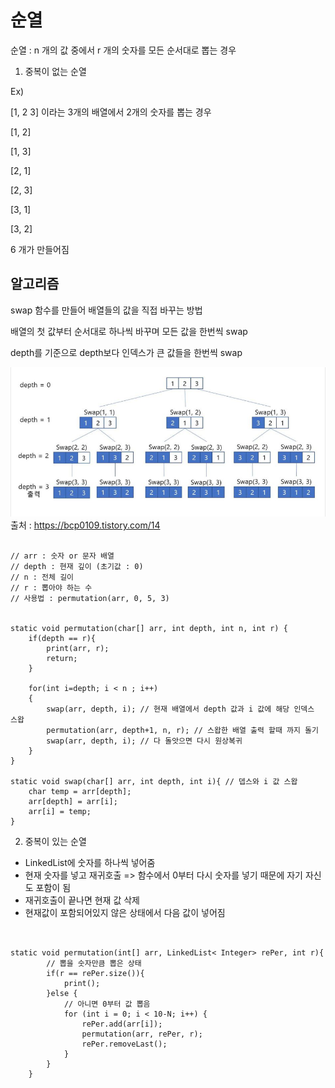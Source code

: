 # 순열

순열 : n 개의 값 중에서 r 개의 숫자를 모든 순서대로 뽑는 경우


1. 중복이 없는 순열

Ex)

[1, 2 3] 이라는 3개의 배열에서 2개의 숫자를 뽑는 경우

[1, 2]

[1, 3]

[2, 1]

[2, 3]

[3, 1]

[3, 2]

6 개가 만들어짐

## 알고리즘

swap 함수를 만들어 배열들의 값을 직접 바꾸는 방법

배열의 첫 값부터 순서대로 하나씩 바꾸며 모든 값을 한번씩 swap

depth를 기준으로 depth보다 인덱스가 큰 값들을 한번씩 swap

![그림1](../images/순열_1.PNG)
출처 : <https://bcp0109.tistory.com/14>

<pre><code>
// arr : 숫자 or 문자 배열
// depth : 현재 깊이 (초기값 : 0)
// n : 전체 길이
// r : 뽑아야 하는 수
// 사용법 : permutation(arr, 0, 5, 3)


static void permutation(char[] arr, int depth, int n, int r) {
    if(depth == r){
        print(arr, r);
        return;
    }

    for(int i=depth; i < n ; i++)
    {
        swap(arr, depth, i); // 현재 배열에서 depth 값과 i 값에 해당 인덱스 스왑
        permutation(arr, depth+1, n, r); // 스왑한 배열 출력 할때 까지 돌기
        swap(arr, depth, i); // 다 돌앗으면 다시 원상복귀
    }
}

static void swap(char[] arr, int depth, int i){ // 뎁스와 i 값 스왑
    char temp = arr[depth];
    arr[depth] = arr[i];
    arr[i] = temp;
}
</code></pre>




2. 중복이 있는 순열

- LinkedList에 숫자를 하나씩 넣어줌
- 현재 숫자를 넣고 재귀호출 => 함수에서 0부터 다시 숫자를 넣기 때문에 자기 자신도 포함이 됨
- 재귀호출이 끝나면 현재 값 삭제
- 현재값이 포함되어있지 않은 상태에서 다음 값이 넣어짐

<pre><code>

static void permutation(int[] arr, LinkedList< Integer> rePer, int r){
        // 뽑을 숫자만큼 뽑은 상태
        if(r == rePer.size()){
            print();
        }else {
            // 아니면 0부터 값 뽑음
            for (int i = 0; i < 10-N; i++) {
                rePer.add(arr[i]);
                permutation(arr, rePer, r);
                rePer.removeLast();
            }
        }
    }

</code></pre>
